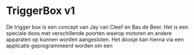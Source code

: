 # TriggerBox v1

De trigger box is een concept van Jay van Cleef en Bas de Beer. Het is een speciale doos met verschillende poorten waarop motoren en andere apparaten op kunnen worden aangesloten. Het doosje kan hierna via een applicatie geprogrammeerd worden om een 